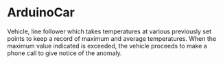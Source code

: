 # ArduinoCar
Vehicle, line follower which takes temperatures at various previously set points to keep a record of maximum and average temperatures. When the maximum value indicated is exceeded, the vehicle proceeds to make a phone call to give notice of the anomaly.
